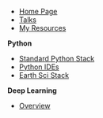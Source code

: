 * [Home Page](README.md)
* [Talks](talks/README.md)
* [My Resources](resources/README.md)
  
**Python**
* [Standard Python Stack](resources/python/standard_stack.md)
* [Python IDEs](resources/python/ides.md)
* [Earth Sci Stack](resources/python/earthsci.md)

**Deep Learning**
* [Overview](resources/dl_overview.md)
